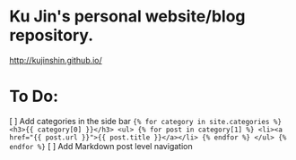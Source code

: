 # Ku Jin's personal website/blog repository.
http://kujinshin.github.io/


# To Do:
[ ] Add categories in the side bar
    ```
    {% for category in site.categories %}
      <h3>{{ category[0] }}</h3>
      <ul>
        {% for post in category[1] %}
          <li><a href="{{ post.url }}">{{ post.title }}</a></li>
        {% endfor %}
      </ul>
    {% endfor %}
    ```
[ ] Add Markdown post level navigation
